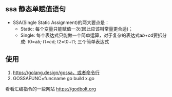 ## ssa 静态单赋值语句

* SSA(Single Static Assignment)的两大要点是：
  * Static:  每个变量只能赋值一次(因此应该叫常量更合适)；
  * Single: 每个表达式只能做一个简单运算，对于复杂的表达式a*b+c*d要拆分成: t0=a*b; t1=c*d; t2=t0+t1; 三个简单表达式

## 使用

1. <https://golang.design/gossa，或者命令行>
1. GOSSAFUNC=funcname go build x.go

看看汇编指令的一些网站
<https://godbolt.org>
